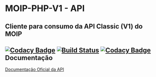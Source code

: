 MOIP-PHP-V1 - API
====================================================

Cliente para consumo da API Classic (V1) do MOIP
 ----------
 
[![Codacy Badge](https://api.codacy.com/project/badge/Grade/16fee4a11a4748508eb3aee0ca80d780)](https://www.codacy.com/app/valterjrdev/moip-php-v1?utm_source=github.com&utm_medium=referral&utm_content=valterjrdev/moip-php-v1&utm_campaign=badger)
[![Build Status](https://travis-ci.org/valterjrdev/moip-php-v1.svg?branch=master)](https://travis-ci.org/valterjrdev/moip-php-v1)
[![Codacy Badge](https://api.codacy.com/project/badge/Grade/16fee4a11a4748508eb3aee0ca80d780)](https://www.codacy.com/app/valterjrdev/moip-php-v1?utm_source=github.com&amp;utm_medium=referral&amp;utm_content=valterjrdev/moip-php-v1&amp;utm_campaign=Badge_Grade)
Documentação
 ----------
[Documentação Oficial da API](https://labs.moip.com.br/integracao/visao-geral/)

